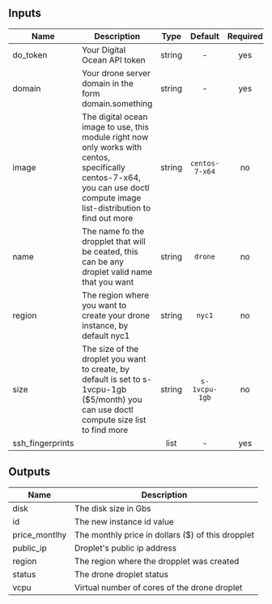 
## Inputs

| Name | Description | Type | Default | Required |
|------|-------------|:----:|:-----:|:-----:|
| do_token | Your Digital Ocean API token | string | - | yes |
| domain | Your drone server domain in the form domain.something | string | - | yes |
| image | The digital ocean image to use, this module right now only works with centos, specifically centos-7-x64, you can use doctl compute image list-distribution to find out more | string | `centos-7-x64` | no |
| name | The name fo the dropplet that will be ceated, this can be any droplet valid name that you want | string | `drone` | no |
| region | The region where you want to create your drone instance, by default nyc1 | string | `nyc1` | no |
| size | The size of the droplet you want to create, by default is set to s-1vcpu-1gb ($5/month) you can use doctl compute size list to find more | string | `s-1vcpu-1gb` | no |
| ssh_fingerprints |  | list | - | yes |

## Outputs

| Name | Description |
|------|-------------|
| disk | The disk size in Gbs |
| id | The new instance id value |
| price_montlhy | The monthly price in dollars ($) of this dropplet |
| public_ip | Droplet's public ip address |
| region | The region where the dropplet was created |
| status | The drone droplet status |
| vcpu | Virtual number of cores of the drone droplet |

